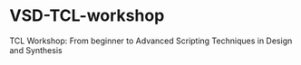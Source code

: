 # VSD-TCL-workshop
TCL Workshop: From beginner  to Advanced Scripting Techniques in Design and Synthesis
